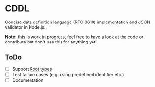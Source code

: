 CDDL
====

Concise data definition language (RFC 8610) implementation and JSON validator in Node.js.

__Note:__ this is work in progress, feel free to have a look at the code or contribute but don't use this for anything yet!

## ToDo

- [ ] Support [Root types](https://tools.ietf.org/html/draft-ietf-cbor-cddl-08#section-2.2.4)
- [ ] Test failure cases (e.g. using predefined identifier etc.)
- [ ] Documentation
